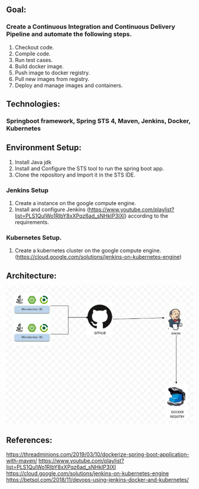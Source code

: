 ## Goal: 
### Create a Continuous Integration and Continuous Delivery Pipeline and automate the following steps.

1. Checkout code.  
2. Compile code.  
3. Run test cases.  
4. Build docker image.  
5. Push image to docker registry.  
6. Pull new images from registry.  
7. Deploy and manage images and containers.  

## Technologies: 
### Springboot framework, Spring STS 4, Maven, Jenkins, Docker, Kubernetes

## Environment Setup:

1. Install Java jdk  
2. Install and Configure the STS tool to run the spring boot app.
3. Clone the repository and Import it in the STS IDE.

### Jenkins Setup
1. Create a instance on the google compute engine.
2. Install and configure Jenkins (https://www.youtube.com/playlist?list=PLS1QulWo1RIbY8xXPqz6ad_sNHkIP3IXI) according to the requirements. 

### Kubernetes Setup.
1. Create a kubernetes cluster on the google compute engine. (https://cloud.google.com/solutions/jenkins-on-kubernetes-engine)


## Architecture: 
![](images/architecture.PNG)

## References:

https://threadminions.com/2019/03/10/dockerize-spring-boot-application-with-maven/
https://www.youtube.com/playlist?list=PLS1QulWo1RIbY8xXPqz6ad_sNHkIP3IXI  
https://cloud.google.com/solutions/jenkins-on-kubernetes-engine  
https://betsol.com/2018/11/devops-using-jenkins-docker-and-kubernetes/
